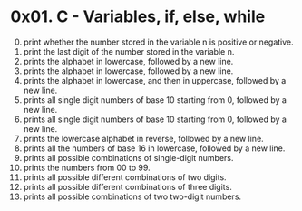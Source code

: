 # 0x01. C - Variables, if, else, while
0. print whether the number stored in the variable n is positive or negative.
1. print the last digit of the number stored in the variable n.
2. prints the alphabet in lowercase, followed by a new line.
3. prints the alphabet in lowercase, followed by a new line.
4. prints the alphabet in lowercase, and then in uppercase, followed
by a new line.
5. prints all single digit numbers of base 10 starting from 0,
followed by a new line.
6. prints all single digit numbers of base 10 starting from 0,
 followed by a new line.
7. prints the lowercase alphabet in reverse, followed by a new line.
8. prints all the numbers of base 16 in lowercase, followed by a new line.
9. prints all possible combinations of single-digit numbers.
10. prints the numbers from 00 to 99.
11. prints all possible different combinations of two digits.
12. prints all possible different combinations of three digits.
13. prints all possible combinations of two two-digit numbers.
